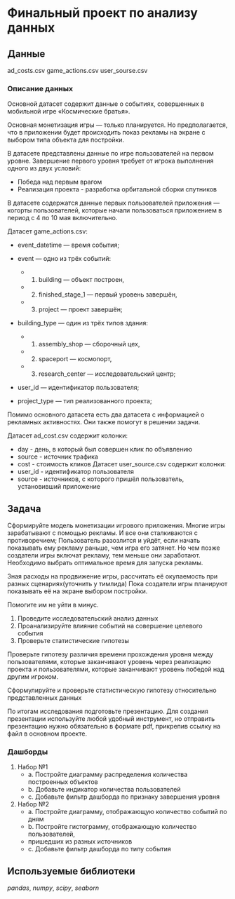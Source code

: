 # Финальный проект по анализу данных

## Данные
ad_costs.csv
game_actions.csv
user_sourse.csv

### Описание данных

Основной датасет содержит данные о событиях, совершенных в мобильной игре
«Космические братья». 

Основная монетизация игры — только планируется. Но предполагается, что в
приложении будет происходить показ рекламы на экране с выбором типа объекта
для постройки.

В датасете представлены данные по игре пользователей на первом уровне.
Завершение первого уровня требует от игрока выполнения одного из двух
условий:
* Победа над первым врагом
* Реализация проекта - разработка орбитальной сборки спутников

В датасете содержатся данные первых пользователей приложения — когорты
пользователей, которые начали пользоваться приложением в период с 4 по 10 мая
включительно.

Датасет game_actions.csv:
* event_datetime — время события;
* event — одно из трёх событий:
    * 1. building — объект построен,
    * 2. finished_stage_1 — первый уровень завершён,
    * 3. project — проект завершён;
* building_type — один из трёх типов здания:
    * 1. assembly_shop — сборочный цех,
    * 2. spaceport — космопорт,
    * 3. research_center — исследовательский центр;
    
* user_id — идентификатор пользователя;
* project_type — тип реализованного проекта;

Помимо основного датасета есть два датасета с информацией о рекламных
активностях. Они также помогут в решении задачи.

Датасет ad_cost.csv содержит колонки:
* day - день, в который был совершен клик по объявлению
* source - источник трафика
* cost - стоимость кликов
Датасет user_source.csv содержит колонки:
* user_id - идентификатор пользователя 
* source - источников, с которого пришёл пользователь, установивший приложение

## Задача

Сформируйте модель монетизации игрового приложения.
Многие игры зарабатывают с помощью рекламы. И все они сталкиваются с противоречием;
Пользователь разозлится и уйдёт, если начать показывать ему рекламу раньше, чем игра его затянет.
Но чем позже создатели игры включат рекламу, тем меньше они заработают.
Необходимо выбрать оптимальное время для запуска рекламы.

Зная расходы на продвижение игры, рассчитать её окупаемость при разных сценариях(уточнить у тимлида)
Пока создатели игры планируют показывать её на экране выбором постройки.

Помогите им не уйти в минус.
1. Проведите исследовательский анализ данных
2. Проанализируйте влияние событий на совершение целевого события
3. Проверьте статистические гипотезы

Проверьте гипотезу различия времени прохождения уровня между пользователями, которые заканчивают уровень через реализацию проекта и пользователями, которые заканчивают уровень победой над другим игроком.

Сформулируйте и проверьте статистическую гипотезу относительно
представленных данных

По итогам исследования подготовьте презентацию. Для создания презентации
используйте любой удобный инструмент, но отправить презентацию
нужно обязательно в формате pdf, прикрепив ссылку на файл в основном
проекте.

### Дашборды

1. Набор №1
    * a. Постройте диаграмму распределения количества построенных объектов
    * b. Добавьте индикатор количества пользователей
    * c. Добавьте фильтр дашборда по признаку завершения уровня
2. Набор №2
    * a. Постройте диаграмму, отображающую количество событий по дням
    * b. Постройте гистограмму, отображающую количество пользователей,
    * пришедших из разных источников
    * c. Добавьте фильтр дашборда по типу события

## Используемые библиотеки
*pandas*, *numpy*, *scipy*, *seaborn*
